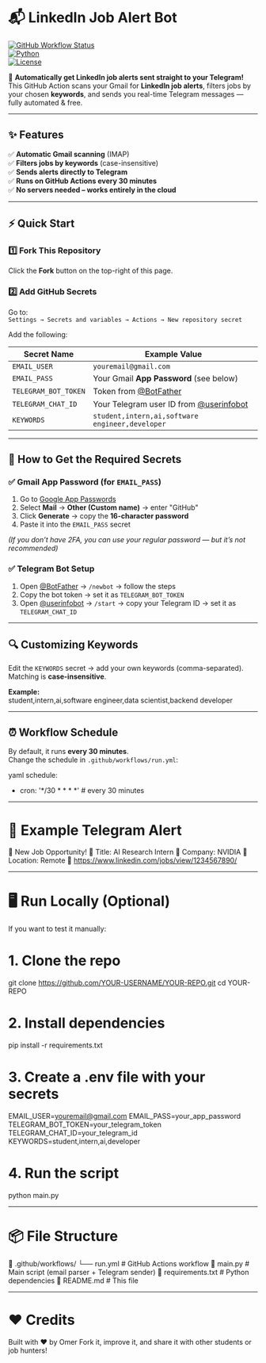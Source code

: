 # 📬 LinkedIn Job Alert Bot  
[![GitHub Workflow Status](https://img.shields.io/github/actions/workflow/status/your-username/your-repo/run.yml?branch=main)](../../actions)  
[![Python](https://img.shields.io/badge/Python-3.10%2B-blue?logo=python)](https://www.python.org/)  
[![License](https://img.shields.io/badge/license-MIT-green.svg)](LICENSE)  

🚀 **Automatically get LinkedIn job alerts sent straight to your Telegram!**  
This GitHub Action scans your Gmail for **LinkedIn job alerts**, filters jobs by your chosen **keywords**, and sends you real-time Telegram messages — fully automated & free.  

---

## ✨ Features

✅ **Automatic Gmail scanning** (IMAP)  
✅ **Filters jobs by keywords** (case-insensitive)  
✅ **Sends alerts directly to Telegram**  
✅ **Runs on GitHub Actions every 30 minutes**  
✅ **No servers needed – works entirely in the cloud**  

---

## ⚡ Quick Start

### **1️⃣ Fork This Repository**  
Click the **Fork** button on the top-right of this page.  

### **2️⃣ Add GitHub Secrets**  
Go to:  
`Settings → Secrets and variables → Actions → New repository secret`  

Add the following:

| Secret Name            | Example Value                                                              |
|------------------------|----------------------------------------------------------------------------|
| `EMAIL_USER`           | `youremail@gmail.com`                                                      |
| `EMAIL_PASS`           | Your Gmail **App Password** (see below)                                    |
| `TELEGRAM_BOT_TOKEN`   | Token from [@BotFather](https://t.me/BotFather)                             |
| `TELEGRAM_CHAT_ID`     | Your Telegram user ID from [@userinfobot](https://t.me/userinfobot)         |
| `KEYWORDS`             | `student,intern,ai,software engineer,developer`                            |

---

## 🔐 How to Get the Required Secrets

### ✅ **Gmail App Password** (for `EMAIL_PASS`)  
1. Go to [Google App Passwords](https://myaccount.google.com/apppasswords)  
2. Select **Mail** → **Other (Custom name)** → enter "GitHub"  
3. Click **Generate** → copy the **16-character password**  
4. Paste it into the `EMAIL_PASS` secret  

*(If you don’t have 2FA, you can use your regular password — but it’s not recommended)*

### ✅ **Telegram Bot Setup**  
1. Open [@BotFather](https://t.me/BotFather) → `/newbot` → follow the steps  
2. Copy the bot token → set it as `TELEGRAM_BOT_TOKEN`  
3. Open [@userinfobot](https://t.me/userinfobot) → `/start` → copy your Telegram ID → set it as `TELEGRAM_CHAT_ID`  

---

## 🔍 Customizing Keywords  

Edit the `KEYWORDS` secret → add your own keywords (comma-separated).  
Matching is **case-insensitive**.

**Example:**  
student,intern,ai,software engineer,data scientist,backend developer

---

## ⏰ Workflow Schedule  

By default, it runs **every 30 minutes**.  
Change the schedule in `.github/workflows/run.yml`:  

yaml
schedule:
  - cron: '*/30 * * * *'  # every 30 minutes

---

# 📲 Example Telegram Alert
💼 New Job Opportunity!
📝 Title: AI Research Intern
🏢 Company: NVIDIA
📍 Location: Remote
🔗 https://www.linkedin.com/jobs/view/1234567890/

---

# 🖥️ Run Locally (Optional)
If you want to test it manually:
# 1. Clone the repo
git clone https://github.com/YOUR-USERNAME/YOUR-REPO.git
cd YOUR-REPO

# 2. Install dependencies
pip install -r requirements.txt

# 3. Create a .env file with your secrets
EMAIL_USER=youremail@gmail.com
EMAIL_PASS=your_app_password
TELEGRAM_BOT_TOKEN=your_telegram_token
TELEGRAM_CHAT_ID=your_telegram_id
KEYWORDS=student,intern,ai,developer

# 4. Run the script
python main.py

---

# 📦 File Structure
📁 .github/workflows/
   └── run.yml           # GitHub Actions workflow
📄 main.py               # Main script (email parser + Telegram sender)
📄 requirements.txt      # Python dependencies
📄 README.md             # This file

---

# ❤️ Credits
Built with ❤️ by Omer
Fork it, improve it, and share it with other students or job hunters!
